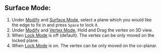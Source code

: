 ## Surface Mode:

1. Under [Modify](../basic-function/#modify) and [Surface Mode](./#surface-mode), select a plane which you would like the edge to fix in and press `Space` to lock it.
2. Under [Modify](../basic-function/#modify) and [Vertex Mode](./#vertex-mode), Hold and Drag the vertex on 3D view. 
3. When [Lock Mode](../advanced-function/#lock-mode) is off \(default\). The vertex can be only moved on the locked plane.
4. When [Lock Mode](../advanced-function/#lock-mode) is on. The vertex can be only moved on the co-planar.

